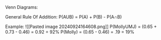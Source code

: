 
Venn Diagrams:

General Rule Of Addition:
P(AUB) = P(A) + P(B) - P(A∩B)

Example:
![[Pasted image 20240924164608.png]]
P(MollyUMJ) = (0.65 + 0.73 - 0.46) = 0.92 = 92%
P(Molly) = (0.65 - 0.46) = .19 = 19%